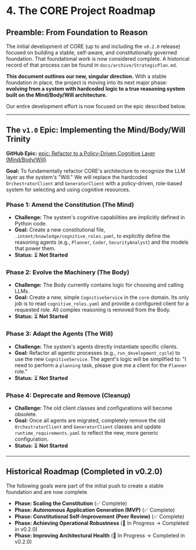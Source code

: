 # 4. The CORE Project Roadmap

## Preamble: From Foundation to Reason

The initial development of CORE (up to and including the `v0.2.0` release) focused on building a stable, self-aware, and constitutionally governed foundation. That foundational work is now considered complete. A historical record of that process can be found in `docs/archive/StrategicPlan.md`.

**This document outlines our new, singular direction.** With a stable foundation in place, the project is moving into its next major phase: **evolving from a system with hardcoded logic to a true reasoning system built on the Mind/Body/Will architecture.**

Our entire development effort is now focused on the epic described below.

---

## The `v1.0` Epic: Implementing the Mind/Body/Will Trinity

**GitHub Epic:** [epic: Refactor to a Policy-Driven Cognitive Layer (Mind/Body/Will)](https://github.com/DariuszNewecki/CORE/issues/43)

**Goal:** To fundamentally refactor CORE's architecture to recognize the LLM layer as the system's "Will." We will replace the hardcoded `OrchestratorClient` and `GeneratorClient` with a policy-driven, role-based system for selecting and using cognitive resources.

### Phase 1: Amend the Constitution (The Mind)
-   **Challenge:** The system's cognitive capabilities are implicitly defined in Python code.
-   **Goal:** Create a new constitutional file, `.intent/knowledge/cognitive_roles.yaml`, to explicitly define the reasoning agents (e.g., `Planner`, `Coder`, `SecurityAnalyst`) and the models that power them.
-   **Status:** ⏳ **Not Started**

### Phase 2: Evolve the Machinery (The Body)
-   **Challenge:** The Body currently contains logic for choosing and calling LLMs.
-   **Goal:** Create a new, simple `CognitiveService` in the `core` domain. Its only job is to read `cognitive_roles.yaml` and provide a configured client for a requested role. All complex reasoning is removed from the Body.
-   **Status:** ⏳ **Not Started**

### Phase 3: Adapt the Agents (The Will)
-   **Challenge:** The system's agents directly instantiate specific clients.
-   **Goal:** Refactor all agentic processes (e.g., `run_development_cycle`) to use the new `CognitiveService`. The agent's logic will be simplified to: "I need to perform a `planning` task, please give me a client for the `Planner` role."
-   **Status:** ⏳ **Not Started**

### Phase 4: Deprecate and Remove (Cleanup)
-   **Challenge:** The old client classes and configurations will become obsolete.
-   **Goal:** Once all agents are migrated, completely remove the old `OrchestratorClient` and `GeneratorClient` classes and update `runtime_requirements.yaml` to reflect the new, more generic configuration.
-   **Status:** ⏳ **Not Started**

---

## Historical Roadmap (Completed in v0.2.0)

The following goals were part of the initial push to create a stable foundation and are now complete.

*   **Phase: Scaling the Constitution** (✅ Complete)
*   **Phase: Autonomous Application Generation (MVP)** (✅ Complete)
*   **Phase: Constitutional Self-Improvement (Peer Review)** (✅ Complete)
*   **Phase: Achieving Operational Robustness** (🚧 In Progress -> Completed in v0.2.0)
*   **Phase: Improving Architectural Health** (🚧 In Progress -> Completed in v0.2.0)